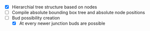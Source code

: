 - [X] Hierarchial tree structure based on nodes
- [ ] Compile absolute bounding box tree and absolute node positions
- [ ] Bud possibility creation
	- [X] At every newer junction buds are possible
